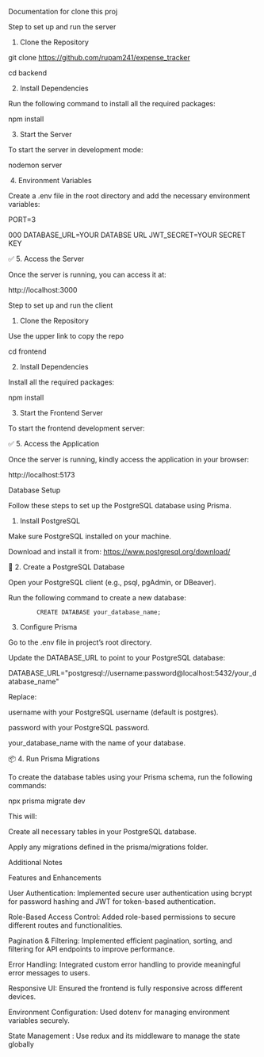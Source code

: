 Documentation for clone this proj 

 

Step to set up and run the server 

 

 

1. Clone the Repository 

git clone https://github.com/rupam241/expense_tracker  

cd backend 
 

 

 

2. Install Dependencies 

Run the following command to install all the required packages: 

npm install 
 

 
 

 

 3. Start the Server 

To start the server in development mode: 

 

nodemon server 
 

 

️ 4. Environment Variables 

Create a .env file in the root directory and add the necessary environment variables: 

PORT=3 

 

000 
 DATABASE_URL=YOUR DATABSE URL 
JWT_SECRET=YOUR SECRET KEY 
 

 

✅ 5. Access the Server 

Once the server is running, you can access it at: 

http://localhost:3000 

 

 

 

Step to set up and run the client 

 

1. Clone the Repository  

Use the upper link to copy the  repo 

cd  frontend  

 

 
2. Install Dependencies 

Install all the required packages: 

npm install 
 

3. Start the Frontend Server 

To start the frontend development server: 

 

✅ 5. Access the Application 

Once the server is running, kindly  access the application in your browser: 

http://localhost:5173 

 

 

 

 

 

 

Database Setup 

Follow these steps to set up the PostgreSQL database using Prisma. 

 1. Install PostgreSQL 

Make sure  PostgreSQL installed on your machine. 

Download and install it from: https://www.postgresql.org/download/ 

 

📂 2. Create a PostgreSQL Database 

Open your PostgreSQL client (e.g., psql, pgAdmin, or DBeaver). 

Run the following command to create a new database: 

 

            CREATE DATABASE your_database_name; 
 

 3. Configure Prisma 

Go to the .env file in project’s root directory. 

Update the DATABASE_URL to point to your PostgreSQL database: 

 DATABASE_URL="postgresql://username:password@localhost:5432/your_database_name" 
 

Replace: 

username with your PostgreSQL username (default is postgres). 

password with your PostgreSQL password. 

your_database_name with the name of your database. 

 

📦 4. Run Prisma Migrations 

To create the database tables using your Prisma schema, run the following commands: 

npx  prisma migrate dev 
 

This will: 

Create all necessary tables in your PostgreSQL database. 

Apply any migrations defined in the prisma/migrations folder. 

 

 Additional Notes 

Features and Enhancements 

User Authentication: Implemented secure user authentication using bcrypt for password hashing and JWT for token-based authentication. 

Role-Based Access Control: Added role-based permissions to secure different routes and functionalities. 

Pagination & Filtering: Implemented efficient pagination, sorting, and filtering for API endpoints to improve performance. 

Error Handling: Integrated custom error handling to provide meaningful error messages to users. 

Responsive UI: Ensured the frontend is fully responsive across different devices. 

Environment Configuration: Used dotenv for managing environment variables securely. 

State Management : Use redux and its middleware to manage the state globally 

 

 

 

 
